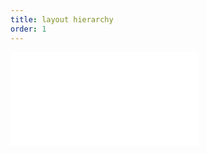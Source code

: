 ```yaml
---
title: layout hierarchy
order: 1
---
```



<embed src="@/docs/common/custom/layoutHierarchy.zh.md"></embed>
